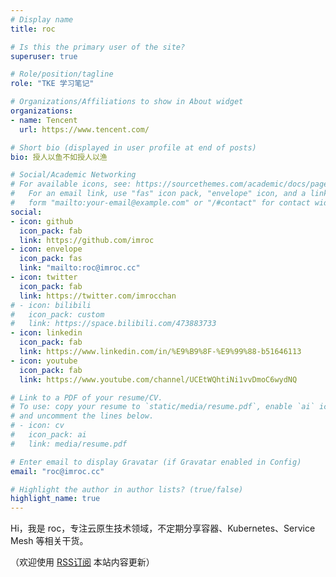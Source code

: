 ```yaml
---
# Display name
title: roc

# Is this the primary user of the site?
superuser: true

# Role/position/tagline
role: "TKE 学习笔记"

# Organizations/Affiliations to show in About widget
organizations:
- name: Tencent
  url: https://www.tencent.com/

# Short bio (displayed in user profile at end of posts)
bio: 授人以鱼不如授人以渔

# Social/Academic Networking
# For available icons, see: https://sourcethemes.com/academic/docs/page-builder/#icons
#   For an email link, use "fas" icon pack, "envelope" icon, and a link in the
#   form "mailto:your-email@example.com" or "/#contact" for contact widget.
social:
- icon: github
  icon_pack: fab
  link: https://github.com/imroc
- icon: envelope
  icon_pack: fas
  link: "mailto:roc@imroc.cc" 
- icon: twitter
  icon_pack: fab
  link: https://twitter.com/imrocchan
# - icon: bilibili
#   icon_pack: custom
#   link: https://space.bilibili.com/473883733
- icon: linkedin
  icon_pack: fab
  link: https://www.linkedin.com/in/%E9%B9%8F-%E9%99%88-b51646113
- icon: youtube
  icon_pack: fab
  link: https://www.youtube.com/channel/UCEtWQhtiNi1vvDmoC6wydNQ

# Link to a PDF of your resume/CV.
# To use: copy your resume to `static/media/resume.pdf`, enable `ai` icons in `params.toml`, 
# and uncomment the lines below.
# - icon: cv
#   icon_pack: ai
#   link: media/resume.pdf

# Enter email to display Gravatar (if Gravatar enabled in Config)
email: "roc@imroc.cc"

# Highlight the author in author lists? (true/false)
highlight_name: true
---
```


Hi，我是 roc，专注云原生技术领域，不定期分享容器、Kubernetes、Service Mesh 等相关干货。

（欢迎使用 [RSS订阅](/index.xml) 本站内容更新）